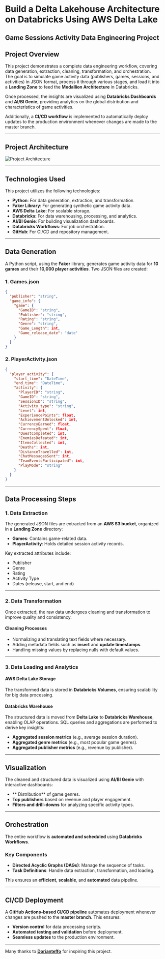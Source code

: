 
# **Build a Delta Lakehouse Architecture on Databricks Using AWS Delta Lake**  
## **Game Sessions Activity Data Engineering Project**  

## **Project Overview**  

This project demonstrates a complete data engineering workflow, covering data generation, extraction, cleaning, transformation, and orchestration. The goal is to simulate game activity data (publishers, games, sessions, and activities) in JSON format, process it through various stages, and load it into a **Landing Zone** to feed the **Medallion Architecture** in Databricks.  

Once processed, the insights are visualized using **Databricks Dashboards** and **AI/BI Genie**, providing analytics on the global distribution and characteristics of game activities.  

Additionally, a **CI/CD workflow** is implemented to automatically deploy updates to the production environment whenever changes are made to the master branch.

---

## **Project Architecture**  
![Project Architecture](https://github.com/pmbemmo/Databricks_DEV/blob/main/gameactivity_lakehouse_project/requirements/Databricks_lakehouse-Architecture.png)

---

## **Technologies Used**  

This project utilizes the following technologies:  

- **Python**: For data generation, extraction, and transformation.  
- **Faker Library**: For generating synthetic game activity data.  
- **AWS Delta Lake**: For scalable storage.  
- **Databricks**: For data warehousing, processing, and analytics.  
- **AI/BI Genie**: For building visualization dashboards.  
- **Databricks Workflows**: For job orchestration.  
- **GitHub**: For CI/CD and repository management.  

---

## **Data Generation**  

A Python script, using the **Faker** library, generates game activity data for **10 games** and their **10,000 player activities**. Two JSON files are created:  

### **1. Games.json**  
```json
{
  "publisher": "string",
  "game_info": {
    "game": {
      "GameID": "string",
      "Publisher": "string",
      "Rating": "string",
      "Genre": "string",
      "Game_Length": int,
      "Game_release_date": "date"
    }
  }
}
```

### **2. PlayerActivity.json**  
```json
{
  "player_activity": {
    "start_time": "DateTime",
    "end_time": "DateTime",
    "activity": {
      "PlayerID": "string",
      "GameID": "string",
      "SessionID": "string",
      "Activity_type": "string",
      "Level": int,
      "ExperiencePoints": float,
      "AchievementUnlocked": int,
      "CurrencyEarned": float,
      "CurrencySpent": float,
      "QuestCompleted": int,
      "EnemiesDefeated": int,
      "ItemsCollected": int,
      "Deaths": int,
      "DistanceTravelled": int,
      "ChatMessagesSent": int,
      "TeamEventsParticipated": int,
      "PlayMode": "string"
    }
  }
}
```

---

## **Data Processing Steps**  

### **1. Data Extraction**  

The generated JSON files are extracted from an **AWS S3 bucket**, organized in a **Landing Zone** directory:  

- **Games**: Contains game-related data.  
- **PlayerActivity**: Holds detailed session activity records.  

Key extracted attributes include:  

- Publisher  
- Genre  
- Rating  
- Activity Type  
- Dates (release, start, and end)  

---

### **2. Data Transformation**  

Once extracted, the raw data undergoes cleaning and transformation to improve quality and consistency.  

#### **Cleaning Processes**  

- Normalizing and translating text fields where necessary.  
- Adding metadata fields such as **insert** and **update timestamps**.  
- Handling missing values by replacing nulls with default values.  

---

### **3. Data Loading and Analytics**  

#### **AWS Delta Lake Storage**  
The transformed data is stored in **Databricks Volumes**, ensuring scalability for big data processing.  

#### **Databricks Warehouse**  
The structured data is moved from **Delta Lake** to **Databricks Warehouse**, enabling OLAP operations. SQL queries and aggregations are performed to derive key insights:  

- **Aggregated session metrics** (e.g., average session duration).  
- **Aggregated genre metrics** (e.g., most popular game genres).  
- **Aggregated publisher metrics** (e.g., revenue by publisher).  

---

## **Visualization**  

The cleaned and structured data is visualized using **AI/BI Genie** with interactive dashboards:  

- ** Distribution** of game genres.  
- **Top publishers** based on revenue and player engagement.  
- **Filters and drill-downs** for analyzing specific activity types.  

---

## **Orchestration**  

The entire workflow is **automated and scheduled** using **Databricks Workflows**.  

### **Key Components**  
- **Directed Acyclic Graphs (DAGs)**: Manage the sequence of tasks.  
- **Task Definitions**: Handle data extraction, transformation, and loading.  

This ensures an **efficient**, **scalable**, and **automated** data pipeline.  

---

## **CI/CD Deployment**  

A **GitHub Actions-based CI/CD pipeline** automates deployment whenever changes are pushed to the **master branch**. This ensures:  

- **Version control** for data processing scripts.  
- **Automated testing and validation** before deployment.  
- **Seamless updates** to the production environment.  

---



Many thanks to **[Dorianteffo](https://github.com/Dorianteffo)** for inspiring this project.  

